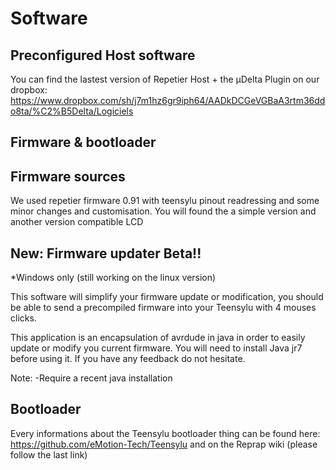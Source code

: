 Software
======

Preconfigured Host software
-------------------------

You can find the lastest version of Repetier Host + the µDelta Plugin on our dropbox:
https://www.dropbox.com/sh/j7m1hz6gr9iph64/AADkDCGeVGBaA3rtm36ddo8ta/%C2%B5Delta/Logiciels

Firmware & bootloader
-------------------------

Firmware sources
-------------------------
We used repetier firmware 0.91 with teensylu pinout readressing and some minor changes and customisation.
You will found the a simple version and another version compatible LCD

New: Firmware updater Beta!! 
-------------------------
*Windows only (still working on the linux version)

This software will simplify your firmware update or modification, you should be able to send a precompiled firmware into your Teensylu with 4 mouses clicks.

This application is an encapsulation of avrdude in java in order to easily update or modify you current firmware. 
You will need to install Java jr7 before using it.
If you have any feedback do not hesitate.

Note:
-Require a recent java installation

Bootloader
-------------------------
Every informations about the Teensylu bootloader thing can be found here: https://github.com/eMotion-Tech/Teensylu
and on the Reprap wiki (please follow the last link)



